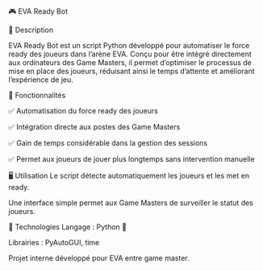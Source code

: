 🎮 EVA Ready Bot


🚀 Description


EVA Ready Bot est un script Python développé pour automatiser le force ready des joueurs dans l’arène EVA. 
Conçu pour être intégré directement aux ordinateurs des Game Masters, il permet d’optimiser le processus de 
mise en place des joueurs, réduisant ainsi le temps d’attente et améliorant l’expérience de jeu.

🎯 Fonctionnalités

✅ Automatisation du force ready des joueurs

✅ Intégration directe aux postes des Game Masters

✅ Gain de temps considérable dans la gestion des sessions

✅ Permet aux joueurs de jouer plus longtemps sans intervention manuelle

🖥️ Utilisation
Le script détecte automatiquement les joueurs et les met en ready.

Une interface simple permet aux Game Masters de surveiller le statut des joueurs.

🤖 Technologies
Langage : Python 🐍

Librairies : PyAutoGUI, time

Projet interne développé pour EVA entre game master. 
